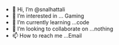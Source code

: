 - 👋 Hi, I’m @snalhattali
- 👀 I’m interested in ... Gaming
- 🌱 I’m currently learning ...code
- 💞️ I’m looking to collaborate on ...nothing 
- 📫 How to reach me ...Email

<!---
snalhattali/snalhattali is a ✨ special ✨ repository because its `README.md` (this file) appears on your GitHub profile.
You can click the Preview link to take a look at your changes.
--->

